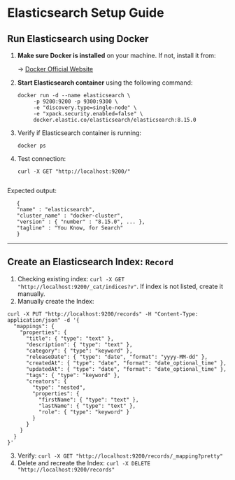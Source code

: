 # Elasticsearch Setup Guide

## **Run Elasticsearch using Docker**

1. **Make sure Docker is installed** on your machine. If not, install it from:

   → [Docker Official Website](https://www.docker.com/get-started)


2. **Start Elasticsearch container** using the following command:

    ````shell
    docker run -d --name elasticsearch \
         -p 9200:9200 -p 9300:9300 \
         -e "discovery.type=single-node" \
         -e "xpack.security.enabled=false" \
         docker.elastic.co/elasticsearch/elasticsearch:8.15.0
    ````
3. Verify if Elasticsearch container is running:

   ```shell
   docker ps
   ```

4. Test connection:

   ```shell
   curl -X GET "http://localhost:9200/"
    
   ```

Expected output:

   ```shell
      {
      "name" : "elasticsearch",
      "cluster_name" : "docker-cluster",
      "version" : { "number" : "8.15.0", ... },
      "tagline" : "You Know, for Search"
      }
   ```

___

## **Create an Elasticsearch Index: ```Record```**

1. Checking existing index: ```curl -X GET "http://localhost:9200/_cat/indices?v"```. If index is not listed, create it
   manually.
2. Manually create the Index:

```shell
curl -X PUT "http://localhost:9200/records" -H "Content-Type: application/json" -d '{
  "mappings": {
    "properties": {
      "title": { "type": "text" },
      "description": { "type": "text" },
      "category": { "type": "keyword" },
      "releaseDate": { "type": "date", "format": "yyyy-MM-dd" },
      "createdAt": { "type": "date", "format": "date_optional_time" },
      "updatedAt": { "type": "date", "format": "date_optional_time" },
      "tags": { "type": "keyword" },
      "creators": {
        "type": "nested",
        "properties": {
          "firstName": { "type": "text" },
          "lastName": { "type": "text" },
          "role": { "type": "keyword" }
        }
      }
    }
  }
}'

```

3. Verify: ```curl -X GET "http://localhost:9200/records/_mapping?pretty"```
4. Delete and recreate the Index: ```curl -X DELETE "http://localhost:9200/records"```